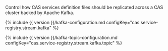 Control how CAS services definition files should be replicated across a CAS cluster backed by Apache Kafka.

{% include {{ version }}/kafka-configuration.md configKey="cas.service-registry.stream.kafka" %}

{% include {{ version }}/kafka-topic-configuration.md configKey="cas.service-registry.stream.kafka.topic" %}
